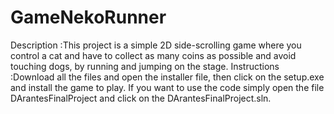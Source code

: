 # GameNekoRunner
Description :This project is a simple 2D side-scrolling game where you control a cat and have to collect as many coins as possible and avoid touching dogs, by running and jumping on the stage. 
Instructions :Download all the files and open the installer file, then click on the setup.exe and install the game to play. If you want to use the code simply open the file DArantesFinalProject and click on the DArantesFinalProject.sln.
